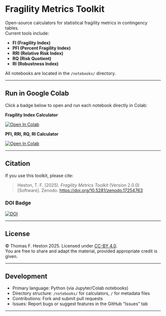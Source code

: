 # Fragility Metrics Toolkit

Open-source calculators for statistical fragility metrics in contingency tables.  
Current tools include:

- **FI (Fragility Index)**
- **PFI (Percent Fragility Index)**
- **RRI (Relative Risk Index)**
- **RQ (Risk Quotient)**
- **RI (Robustness Index)**

All notebooks are located in the `/notebooks/` directory.

---

## Run in Google Colab

Click a badge below to open and run each notebook directly in Colab:

**Fragility Index Calculator**

[![Open In Colab](https://colab.research.google.com/assets/colab-badge.svg)](https://colab.research.google.com/github/tomheston/fragility-metrics/blob/main/notebooks/Fragility_Index_calculator.ipynb)

**PFI, RRI, RQ, RI Calculator**

[![Open In Colab](https://colab.research.google.com/assets/colab-badge.svg)](https://colab.research.google.com/github/tomheston/fragility-metrics/blob/main/notebooks/PFI_RRI_RQ_RI_calculator.ipynb)

---

## Citation

If you use this toolkit, please cite:

> Heston, T. F. (2025). *Fragility Metrics Toolkit* (Version 2.0.0) [Software]. Zenodo. https://doi.org/10.5281/zenodo.17254763

### DOI Badge

[![DOI](https://zenodo.org/badge/DOI/10.5281/zenodo.17254763.svg)](https://doi.org/10.5281/zenodo.17254763)

---

## License

© Thomas F. Heston 2025. Licensed under [CC-BY 4.0](https://creativecommons.org/licenses/by/4.0/).  
You are free to share and adapt the material, provided appropriate credit is given.

---

## Development

- Primary language: Python (via Jupyter/Colab notebooks)  
- Directory structure: `/notebooks/` for calculators, `/` for metadata files  
- Contributions: Fork and submit pull requests  
- Issues: Report bugs or suggest features in the GitHub “Issues” tab

---

